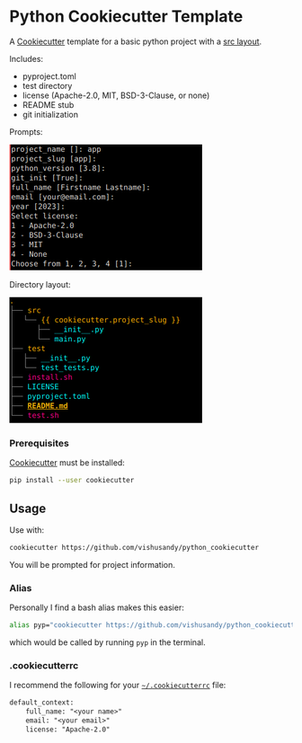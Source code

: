 # Python Cookiecutter Template

A [Cookiecutter](https://cookiecutter.readthedocs.io/en/latest/README.html) template for a basic python project with a [src layout](https://packaging.python.org/en/latest/discussions/src-layout-vs-flat-layout/).

Includes:

- pyproject.toml
- test directory
- license (Apache-2.0, MIT, BSD-3-Clause, or none)
- README stub
- git initialization

Prompts:

![Prompts](py_cookie_prompts.png)

Directory layout:

![Project layout](py_cookie_layout.png)

### Prerequisites

[Cookiecutter](https://cookiecutter.readthedocs.io/en/latest/installation.html) must be installed:

```bash
pip install --user cookiecutter
```

## Usage

Use with:

```bash
cookiecutter https://github.com/vishusandy/python_cookiecutter
```

You will be prompted for project information.

### Alias

Personally I find a bash alias makes this easier:

```bash
alias pyp="cookiecutter https://github.com/vishusandy/python_cookiecutter"
```

which would be called by running `pyp` in the terminal.

### .cookiecutterrc

I recommend the following for your [`~/.cookiecutterrc`](https://cookiecutter.readthedocs.io/en/latest/advanced/user_config.html) file:

```
default_context:
    full_name: "<your name>"
    email: "<your email>"
    license: "Apache-2.0"
```

